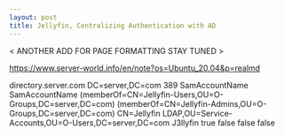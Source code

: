 ```yaml
---
layout: post
title: Jellyfin, Centralizing Authentication with AD
---
```

< ANOTHER ADD FOR PAGE FORMATTING STAY TUNED >

https://www.server-world.info/en/note?os=Ubuntu_20.04&p=realmd


  <?xml version="1.0"?>
  <PluginConfiguration xmlns:xsi="http://www.w3.org/2001/XMLSchema-instance" xmlns:xsd="http://www.w3.org/2001/XMLSchema">
    <LdapServer>directory.server.com</LdapServer>
    <LdapBaseDn>DC=server,DC=com</LdapBaseDn>
    <LdapPort>389</LdapPort>
    <LdapSearchAttributes>SamAccountName</LdapSearchAttributes>
    <LdapUsernameAttribute>SamAccountName</LdapUsernameAttribute>
    <LdapSearchFilter>(memberOf=CN=Jellyfin-Users,OU=O-Groups,DC=server,DC=com)</LdapSearchFilter>
    <LdapAdminFilter>(memberOf=CN=Jellyfin-Admins,OU=O-Groups,DC=server,DC=com)</LdapAdminFilter>
    <LdapBindUser>CN=Jellyfin LDAP,OU=Service-Accounts,OU=O-Users,DC=server,DC=com</LdapBindUser>
    <LdapBindPassword>J3llyfin</LdapBindPassword>
    <CreateUsersFromLdap>true</CreateUsersFromLdap>
    <UseSsl>false</UseSsl>
    <UseStartTls>false</UseStartTls>
    <SkipSslVerify>false</SkipSslVerify>
  </PluginConfiguration>